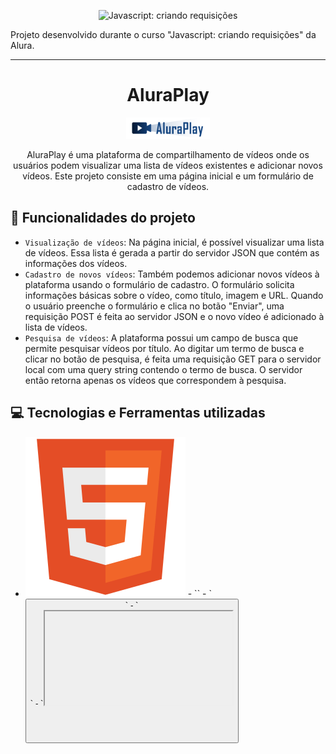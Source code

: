 <p align="center"> <img src="https://imgur.com/J3hD21O.png" alt="Javascript: criando requisições"> </p>
<p>Projeto desenvolvido durante o curso "Javascript: criando requisições" da Alura.</p>

<hr>

<h1 align="center">AluraPlay</h1>

<p align="center"> <img src="https://github.com/GabrielVeroneze/alura-play/blob/c9fe7fe0f7162aa001a9fae10b319b261b3239e6/assets/img/cabecalho/Logo.png" alt="Logo da AluraPlay"> </p>
<p align="center">AluraPlay é uma plataforma de compartilhamento de vídeos onde os usuários podem visualizar uma lista de vídeos existentes e adicionar novos vídeos. Este projeto consiste em uma página inicial e um formulário de cadastro de vídeos.</p>

## :hammer: Funcionalidades do projeto

- `Visualização de vídeos`: Na página inicial, é possível visualizar uma lista de vídeos. Essa lista é gerada a partir do servidor JSON que contém as informações dos vídeos.
- `Cadastro de novos vídeos`: Também podemos adicionar novos vídeos à plataforma usando o formulário de cadastro. O formulário solicita informações básicas sobre o vídeo, como título, imagem e URL. Quando o usuário preenche o formulário e clica no botão "Enviar", uma requisição POST é feita ao servidor JSON e o novo vídeo é adicionado à lista de vídeos.
- `Pesquisa de vídeos`: A plataforma possui um campo de busca que permite pesquisar vídeos por título. Ao digitar um termo de busca e clicar no botão de pesquisa, é feita uma requisição GET para o servidor local com uma query string contendo o termo de busca. O servidor então retorna apenas os vídeos que correspondem à pesquisa.

## :computer: Tecnologias e Ferramentas utilizadas
- <img src="https://raw.githubusercontent.com/devicons/devicon/master/icons/html5/html5-original.svg">
    - `<a>`
    - `<button>` 
    - `<header>`
    - `<iframe>` 
    - `<img>` 
    - `<input>`
    - `<label>` 
    - `<main>` 
    - `<nav>`
    - etc
- <img src="https://raw.githubusercontent.com/devicons/devicon/master/icons/css3/css3-original.svg">
    - `background`
    - `cursor`
    - `display`
    - `flexbox`
    - `height`
    - `media queries`
    - `position`
    - `width`
    - `z-index`
    - etc
- <img src="https://raw.githubusercontent.com/devicons/devicon/master/icons/javascript/javascript-plain.svg">
    - `addEventListener`
    - `async`/ `await`
    - `fetch`
    - `import`/`export`
    - `location`
    - `method`/`mode`/`headers`/`body`
    - `preventDefault`
    - `query string`
    - `try...catch`
    - etc
- <img src="https://raw.githubusercontent.com/devicons/devicon/master/icons/nodejs/nodejs-original.svg">
    - `API RESTful`
    - `json-server`
    - `Node Package Manager`

## :open_file_folder: Acesso ao projeto
Você pode baixar o projeto diretamente:  
[Baixar código fonte](https://github.com/GabrielVeroneze/alura-play/archive/refs/heads/main.zip)

Também é possível clonar o repositório usando o seguinte comando:
```
git clone https://github.com/GabrielVeroneze/alura-play.git
```

## :clipboard: Instruções
Para usar este projeto em seu computador localmente, você precisará seguir estas etapas:

1. Certifique-se de que você tem o Node.js instalado em seu computador. Se não tiver, faça o download e a instalação a partir do [site oficial](https://nodejs.org/).

2. Abra o terminal e navegue até a pasta raiz deste projeto.

3. Inicie o servidor JSON usando o seguinte comando:
```
json-server --watch db.json
```
Este comando iniciará o servidor JSON no endereço http://localhost:3000.

4. Abra o arquivo index.html em um navegador de sua escolha para visualizar a página.

## Screenshots
![Screenshot da tela inicial do AluraPlay](https://imgur.com/aymxEsh.png)
![Screenshot da tela do formulário do AluraPlay](https://imgur.com/ShNADf2.png)
